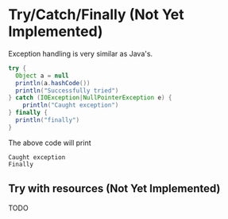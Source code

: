 # Try/Catch/Finally (Not Yet Implemented)

Exception handling is very similar as Java's.


````groovy
try {
  Object a = null
  println(a.hashCode())
  println("Successfully tried")
} catch (IOException|NullPointerException e) {
    println("Caught exception")
} finally {
  println("finally")
}
````

The above code will print
`````text
Caught exception
Finally
`````

## Try with resources (Not Yet Implemented)

TODO